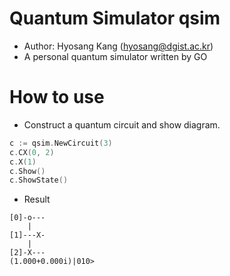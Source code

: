 # Quantum Simulator qsim

- Author: Hyosang Kang (hyosang@dgist.ac.kr)
- A personal quantum simulator written by GO

# How to use

- Construct a quantum circuit and show diagram.
```go
c := qsim.NewCircuit(3)
c.CX(0, 2)
c.X(1)
c.Show()
c.ShowState()
```
- Result
```
[0]-o---
    |
[1]---X-
    |
[2]-X---
(1.000+0.000i)|010>
```